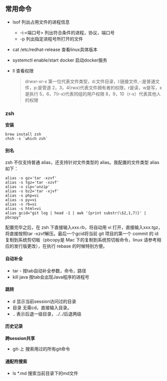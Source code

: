 
## 常用命令

+ lsof 列出占用文件的进程信息
  + -i:<端口号> 列出符合条件的进程，协议，端口号
  + -p 列出指定进程号所打开的文件
+ cat /etc/redhat-release 查看linux具体版本

+ systemctl enable/start docker 启动docker服务

+ ll 查看权限
  >drwxr-xr-x
  >第一位代表文件类型，d:文件目录，l:链接文件,-:是普通文件，p:是管道
  >2，3，4(rwx)代表文件拥有者的权限，r是读，w是写，x是执行
  > 5，6，7(r-x)代表同组的用户权限
  > 8，9，10（r-x）代表其他人的权限


### zsh

**安装**

    brew install zsh
    chsh -s `which zsh`

#### 别名
zsh 不仅支持普通 alias，还支持针对文件类型的 alias。我配置的文件类型 alias 如下：

    alias -s gz='tar -xzvf'
    alias -s tgz='tar -xzvf'
    alias -s zip='unzip'
    alias -s bz2='tar -xjvf'
    alias -s php=vi
    alias -s py=vi
    alias -s rb=vi
    alias -s html=vi
    alias gcid="git log | head -1 | awk '{print substr(\$2,1,7)}' | pbcopy"
    
配置完毕之后，在 zsh 下直接输入xxx.rb，将自动用 vi 打开，直接输入xxx.tgz，将直接按照tar -xzvf解压。最后一个gcid将当前 git 项目的第一个 commit 的 id 复制到系统剪切板（pbcopy是 Mac 下的复制到系统剪切板命令，linux 请参考相应的发行版更改），在执行 rebase 的时候特别方便。

#### 自动补全
+ tar -      按tab自动补全参数，命令，路径
+ kill java  按tab会出现Java程序的进程号

#### 跳转
+ d        显示当前session访问过的目录
+ 目录      无需cd，直接输入目录。
+ ..       表示后退一级目录，../../后退两级

#### 历史记录
**跨session共享**
+ git-上   搜索用过的所有git命令

#### 通配符搜索
+ ls *.md   搜索当前目录下的md文件
